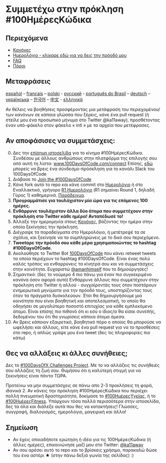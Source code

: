 # Συμμετέχω στην πρόκληση #100ΗμέρεςΚώδικα

## Περιεχόμενα

* [Κανόνες](rules-el.md)
* [Ημερολόγιο - κλίκαρε εδώ για να δεις την πρόοδό μου](log-el.md)
* [FAQ](FAQ-el.md)
* [Πόροι](resources-el.md)

## Μεταφράσεις
[español](/intl/es/README.md) – [français](/intl/fr/FAQ-fr.md) – [polski](/intl/pl/README.md) - [русский](/intl/ru/README-ru.md) - [português do Brasil](/intl/pt-br/LEIAME.md) – [deutsch](/intl/de/README.md) – [українська](/intl/ua/README-ua.md) – [한국어](/intl/ko/README-ko.md) – [中文](/intl/ch/README.md) - [ελληνικά](/intl/el/README.md)

Αν θέλεις να βοηθήσεις προσφέροντας μια μετάφραση του περιεχομένου/των κανόνων σε κάποια γλώσσα που ξέρεις, κάνε ένα pull request (ή στείλε μου ένα προσωπικό μήνυμα στο Twitter @ka11away), προσθέτοντας έναν υπό-φάκελο στον φάκελο « intl » με τα αρχεία που μετέφρασες.

## Αν αποφάσισες να συμμετάσχεις:

0.  Δες την [επίσημη ιστοσελίδα](http://100daysofcode.com/) για το κίνημα #100ΗμέρεςΚώδικα. Συνδέσου με άλλους ανθρώπους στην πλατφόρμα της επιλογής σου από αυτή τη λίστα: www.100DaysOfCode.com/connect
    Επίσης, [εδώ](https://100xcode.slack.com/join/shared_invite/enQtOTE0NjE3Nzc3ODg4LTY0NDliODc5YWYyODc1OWVmNTllYWRhMDZmMTQwMmI3MTY0N2UxYWQwYjRiMjEzZTI0ZTIzYTdkNWY4MWM5MzE) μπορείς να βρεις ένα σύνδεσμο-πρόσκληση για το κανάλι Slack του 100DaysOfCode
1.  Διάβασε το [Join the #100DaysOfCode](https://medium.freecodecamp.com/join-the-100daysofcode-556ddb4579e4)
1.  Κάνε fork αυτό το repo και κάνε commit στο [Ημερολόγιο](log-el.md) ή στο Εναλλακτικό, γρήγορο [R1 Ημερολόγιο](r1-log-el.md) (R1 σημαίνει Round 1, δηλαδή Γύρος 1) καθημερινά. [Παράδειγμα](https://github.com/Kallaway/100-days-kallaway-log).
1.  **Προγραμμάτισε για τουλάχιστον μία ώρα για τις επόμενες 100 ημέρες.**
1.  **Ενθάρρυνε τουλάχιστον άλλα δύο άτομα που συμμετέχουν στην πρόκληση στο Twitter κάθε ημέρα! Ανταπέδωσέ το!**
1.  Άλλαξε την ημερομηνία στους [Κανόνες](rules-el.md), βάζοντας την ημέρα στην οποία ξεκίνησες την πρόκληση.
1.  Διέγραψε τα παραδείγματα στο Ημερολόγιο, ή μετέτρεψέ τα σε σχόλια, και ξεκίνησε να τα συμπληρώνεις με το δικό σου περιεχόμενο.
1.  **Tweetαρε την πρόοδό σου κάθε μέρα χρησιμοποιώντας το hashtag #100DaysOfCode.**
1.  Ακολούθησε το Twitter Bot [100DaysOfCode](https://twitter.com/_100DaysOfCode) που κάνει retweet tweets τα οποία περιέχουν το hashtag #100DaysOfCode. Είναι ένας πολύ καλός τρόπος να ενθαρρύνεις τα κίνητρά σου και να συμμετάσχεις στην κοινότητα. Ευχαριστώ [@amanhimself](https://twitter.com/amanhimself) που το δημιούργησες!
1.  Σημαντικό: (δες το νούμερο 4 πιο πάνω για έναν πιο συγκεκριμένο κανόνα όσον αφορά αυτό) Ενθάρρυνε άλλους που συμμετέχουν στην πρόκληση στο Twitter ή αλλού - συγχαίροντάς τους όταν ποστάρουν ενημερωτικά μηνύματα για την πρόοδό τους, υποστηρίζοντας τους όταν τα πράγματα δυσκολεύουν. Έτσι θα δημιουργήσουμε μια κοινότητα που είναι βοηθητική και αποτελεσματική, το οποίο θα οδηγήσει σε μεγαλύτερο ποσοστό επιτυχίας για κάθε εμπλεκόμενο άτομο. Είναι επίσης πιο πιθανό ότι κι εσύ ο ίδιος/α θα είσαι συνεπής, δεδομένου του ότι θα γνωρίσεις κάποια άτομα άμεσα.
1.  Αν βρεις κάποιον εξαιρετικό, βοηθητικό πόρο ο οποίος θα μπορούσε να ωφελήσει και άλλους, είτε κάνε ένα pull request για να το προσθέσεις στο repo, ή απλώς γράψε μου ένα tweet (δες τις πληροφορίες πιο κάτω)

## Θες να αλλάξεις κι άλλες συνήθειες;

Δες το [#100DaysOfX Challenges Project](http://100daysofx.com/). Με το να αλλάζεις τις συνήθειές σου αλλάζεις τη ζωή σου. Θυμήσου ότι η καλύτερη στιγμή για να ξεκινήσεις είναι πάντα ΤΩΡΑ.

Προτείνω να μην συμμετάσχεις σε πάνω απο 2-3 προκλήσεις τη φορά, ιδανικά 2. Αν κάνεις την πρόκληση #100ΗμέρεςΚώδικα που περιέχει πολλή πνευματική δραστηριότητα, δοκίμασε το [#100ΗμέρεςΥγείας](http://100daysofx.com/where-x-is/health/), ή το [#100ΗμέρεςFitness](http://100daysofx.com/challenges/). Υπάρχουν τόσα πολλά περισσότερα στην ιστοσελίδα, δες τα όλα και διάλεξε αυτά που θες να κατακτήσεις!
Γλώσσες, συγγραφή, διαλογισμός, ημερολόγιο, μαγειρική και άλλα!

## Σημείωση

* Αν έχεις οποιαδήποτε ερώτηση ή ιδέα για τις 100ΗμέρεςΚώδικα (ή άλλες ημέρες), επικοινώνησε μαζί μου στο Twitter: [@ka11away](https://twitter.com/ka11away)
* Αν σου αρέσει αυτό το repo και το βρίσκεις χρήσιμο, παρακαλώ δώσε του ένα αστέρι &#9733; (στην πάνω δεξιά γωνία της σελίδας) :)

